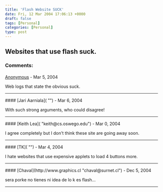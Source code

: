 ```yaml
---
title: 'Flash Website SUCK'
date: Fri, 12 Mar 2004 17:06:13 +0000
draft: false
tags: [Personal]
categories: [Personal]
type: post
---
```


Websites that use flash suck.
---
### Comments:
#### 
[Anonymous]( "") - <time datetime="2004-03-12 17:18:46">Mar 5, 2004</time>

Web logs that state the obvious suck.
<hr />
#### 
[Jari Aarniala]( "") - <time datetime="2004-03-13 06:47:55">Mar 6, 2004</time>

With such strong arguments, who could disagree!
<hr />
#### 
[Keith Lea]( "keith@cs.oswego.edu") - <time datetime="2004-03-14 03:37:36">Mar 0, 2004</time>

I agree completely but I don't think these site are going away soon.
<hr />
#### 
[TK]( "") - <time datetime="2004-03-25 15:57:20">Mar 4, 2004</time>

I hate websites that use expensive applets to load 4 buttons more.
<hr />
#### 
[Chaval](http://www.graphics.cl "chaval@surnet.cl") - <time datetime="2004-12-10 17:36:53">Dec 5, 2004</time>

sera porke no tienes ni idea de lo k es flash...
<hr />
